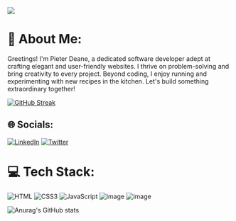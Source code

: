 ![](https://komarev.com/ghpvc/?username=Pieter1821)

# 💫 About Me:

Greetings! I'm Pieter Deane, a dedicated software developer adept at crafting elegant and user-friendly websites. I thrive on problem-solving and bring creativity to every project. Beyond coding, I enjoy running and experimenting with new recipes in the kitchen. Let's build something extraordinary together!


[![GitHub Streak](https://streak-stats.demolab.com/?user=Pieter1821)](https://git.io/streak-stats)

## 🌐 Socials:
[![LinkedIn](https://img.shields.io/badge/LinkedIn-%230077B5.svg?logo=linkedin&logoColor=white)](https://www.linkedin.com/in/pieterdeane) [![Twitter](https://img.shields.io/badge/Twitter-%231DA1F2.svg?logo=Twitter&logoColor=white)](https://twitter.com/pieter_deane) 

# 💻 Tech Stack:
![HTML](https://img.shields.io/badge/HTML5-E34F26?style=for-the-badge&logo=html5&logoColor=white)
![CSS3](https://img.shields.io/badge/CSS3-1572B6?style=for-the-badge&logo=css3&logoColor=white)
![JavaScript](https://img.shields.io/badge/JavaScript-323330?style=for-the-badge&logo=javascript&logoColor=F7DF1E)
![image](https://img.shields.io/badge/React-20232A?style=for-the-badge&logo=react&logoColor=61DAFB)
![image](https://img.shields.io/badge/next%20js-000000?style=for-the-badge&logo=nextdotjs&logoColor=white)



![Anurag's GitHub stats](https://github-readme-stats.vercel.app/api?username=Pieter1821&show_icons=true&theme=&bg_color=DEG,COLOR1,COLOR2,COLOR3...COLOR1)


